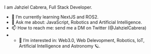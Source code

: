 I am Jahziel Cabrera, Full Stack Developer.

- 🌱 I’m currently learning NextJS and ROS2.
- 💬 Ask me about: JavaScript, Robotics and Artificial Intelligence.
- 📫 How to reach me: send me a DM on Twitter (@JahzielCabrera)
- - 👀 I’m interested in: Web3.0, Web Delevopment, Robotics, IoT, Artificial Intelligence and Astronomy 🪐. 
